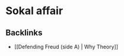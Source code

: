 # Sokal affair



<a id="org4212f68"></a>

## Backlinks

-   [[Defending Freud (side A) | Why Theory]]
